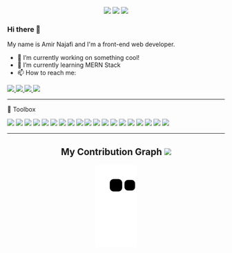<p align="center">
  <img src="https://badges.pufler.dev/visits/amrn1991/amrn1991" />
  <img src="https://badges.pufler.dev/repos/amrn1991" />
  <img src="https://badges.pufler.dev/commits/monthly/amrn1991" />
</p>

### Hi there 👋

My name is Amir Najafi and I'm a front-end web developer.

- 🔭 I’m currently working on something cool!
- 🌱 I’m currently learning MERN Stack
- 📫 How to reach me: 
<a href="mailto: amrfst91@gmail.com">
 <img src="https://img.shields.io/badge/Gmail-D14836?style=for-the-badge&logo=gmail&logoColor=white&link=mailto:ritikpr307@gmail.com"/>
</a>
<a href="https://t.me/amrfst">
 <img src="https://img.shields.io/badge/Telegram-2CA5E0?style=for-the-badge&logo=telegram&logoColor=white" />
</a>
<a href="https://www.instagram.com/am1_1rr">
 <img src="https://img.shields.io/badge/Instagram-E4405F?style=for-the-badge&logo=instagram&logoColor=white" />
</a>
<a href="/">
 <img src="https://img.shields.io/badge/LinkedIn-0077B5?style=for-the-badge&logo=linkedin&logoColor=white" /> 
</a>

---

🧰 Toolbox

<span><img src="https://img.shields.io/badge/HTML5-E34F26?style=for-the-badge&logo=html5&logoColor=white" /></span>
<img src="https://img.shields.io/badge/CSS3-1572B6?style=for-the-badge&logo=css3&logoColor=white" />
<img src="https://img.shields.io/badge/Sass-CC6699?style=for-the-badge&logo=sass&logoColor=white" />
<img src="https://img.shields.io/badge/Bootstrap-563D7C?style=for-the-badge&logo=bootstrap&logoColor=white" />
<img src="https://img.shields.io/badge/Material--UI-0081CB?style=for-the-badge&logo=material-ui&logoColor=white" />
<img src="https://img.shields.io/badge/styled--components-DB7093?style=for-the-badge&logo=styled-components&logoColor=white" />
<img src="https://img.shields.io/badge/JavaScript-323330?style=for-the-badge&logo=javascript&logoColor=F7DF1E" />
<img src="https://img.shields.io/badge/React-20232A?style=for-the-badge&logo=react&logoColor=61DAFB" />
<img src="https://img.shields.io/badge/Redux-593D88?style=for-the-badge&logo=redux&logoColor=white" />
<img width="30px" src="https://cdn.jsdelivr.net/gh/devicons/devicon/icons/nextjs/nextjs-original-wordmark.svg" />
<img src="https://img.shields.io/badge/TypeScript-007ACC?style=for-the-badge&logo=typescript&logoColor=white" />
<img src="https://img.shields.io/badge/GIT-E44C30?style=for-the-badge&logo=git&logoColor=white" />
<img src="https://img.shields.io/badge/Node.js-43853D?style=for-the-badge&logo=node.js&logoColor=white" />
<img src="https://img.shields.io/badge/Express.js-404D59?style=for-the-badge" />
<img src="https://img.shields.io/badge/MongoDB-4EA94B?style=for-the-badge&logo=mongodb&logoColor=white" />
<img src="https://img.shields.io/badge/PostgreSQL-316192?style=for-the-badge&logo=postgresql&logoColor=white" />
<img src="https://img.shields.io/badge/redis-%23DD0031.svg?&style=for-the-badge&logo=redis&logoColor=white" />
<img src="https://img.shields.io/badge/json%20web%20tokens-323330?style=for-the-badge&logo=json-web-tokens&logoColor=pink" />
<img src="https://img.shields.io/badge/Visual_Studio-5C2D91?style=for-the-badge&logo=visual%20studio&logoColor=white" />

---
<h2 align="center">
  My Contribution Graph <img src="https://media.giphy.com/media/xUA7aZeLE2e0P7Znz2/giphy.gif" width="50">
</h2>
<p align="center">
  <img src="https://github.com/amrn1991/amrn1991/raw/output/github-contribution-grid-snake.svg" alt="snake"></center>
</p>
